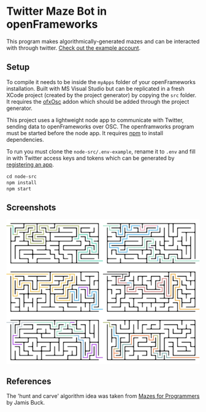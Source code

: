 # Twitter Maze Bot in openFrameworks

This program makes algorithmically-generated mazes and can be interacted with through twitter. [Check out the example account](https://twitter.com/mazingbot).

## Setup

To compile it needs to be inside the `myApps` folder of your openFrameworks installation. Built with MS Visual Studio but can be replicated in a fresh XCode project (created by the project generator) by copying the `src` folder. It requires the [ofxOsc](https://github.com/openframeworks/openFrameworks/tree/master/addons/ofxOsc) addon which should be added through the project generator.

This project uses a lightweight node app to communicate with Twitter, sending data to openFrameworks over OSC. The openframworks program must be started before the node app. It requires [npm](https://www.npmjs.com/get-npm) to install dependencies.

To run you must clone the `node-src/.env-example`, rename it to `.env` and fill in with Twitter access keys and tokens which can be generated by [registering an app](https://apps.twitter.com/).

```
cd node-src
npm install
npm start
```

## Screenshots

![Completed Mazes](/screenshots/twitter.jpg?raw=true)

## References

The 'hunt and carve' algorithm idea was taken from [Mazes for Programmers](https://www.amazon.co.uk/Mazes-Programmers-Twisty-Little-Passages/dp/1680500554/) by Jamis Buck.
